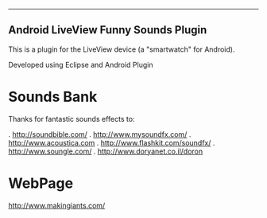 ------------------------------
Android LiveView Funny Sounds Plugin
------------------------------

This is a plugin for the LiveView device
(a "smartwatch" for Android).

Developed using Eclipse and Android Plugin


Sounds Bank
===========

Thanks for fantastic sounds effects to:

. http://soundbible.com/
. http://www.mysoundfx.com/
. http://www.acoustica.com
. http://www.flashkit.com/soundfx/
. http://www.soungle.com/
. http://www.doryanet.co.il/doron



WebPage
===========
http://www.makingiants.com/